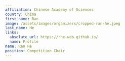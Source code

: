 ```yaml
---
affiliation: Chinese Academy of Sciences
country: China
first_name: Ran
image: /assets/images/organizers/cropped-ran-he.jpeg
last_name: He
links:
  absolute_url: https://rhe-web.github.io/
  name: Profile
name: Ran He
position: Competition Chair
---
```

